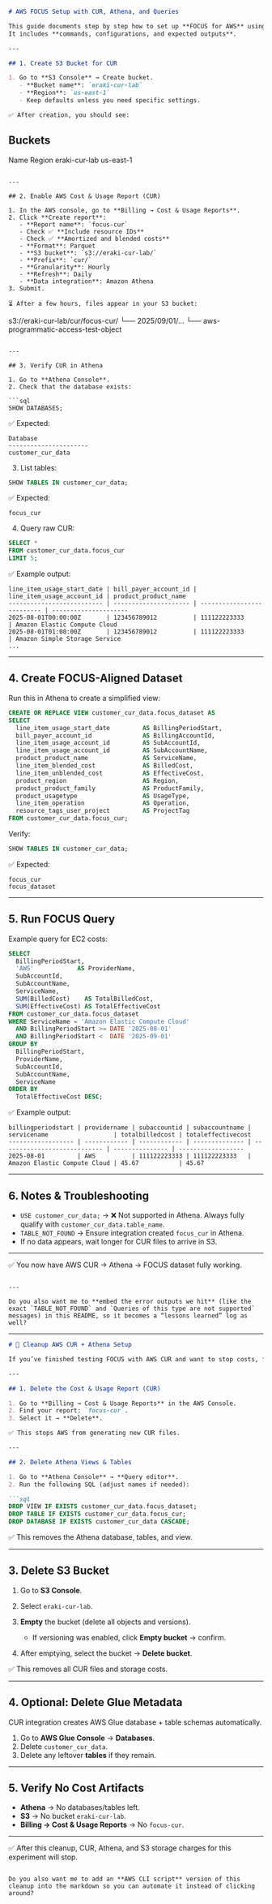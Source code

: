```markdown
# AWS FOCUS Setup with CUR, Athena, and Queries

This guide documents step by step how to set up **FOCUS for AWS** using CUR and Athena.  
It includes **commands, configurations, and expected outputs**.

---

## 1. Create S3 Bucket for CUR

1. Go to **S3 Console** → Create bucket.
   - **Bucket name**: `eraki-cur-lab`
   - **Region**: `us-east-1`
   - Keep defaults unless you need specific settings.

✅ After creation, you should see:

```

## Buckets

Name             Region
eraki-cur-lab    us-east-1

```

---

## 2. Enable AWS Cost & Usage Report (CUR)

1. In the AWS console, go to **Billing → Cost & Usage Reports**.
2. Click **Create report**:
   - **Report name**: `focus-cur`
   - Check ✅ **Include resource IDs**
   - Check ✅ **Amortized and blended costs**
   - **Format**: Parquet
   - **S3 bucket**: `s3://eraki-cur-lab/`
   - **Prefix**: `cur/`
   - **Granularity**: Hourly
   - **Refresh**: Daily
   - **Data integration**: Amazon Athena
3. Submit.

⏳ After a few hours, files appear in your S3 bucket:

```

s3://eraki-cur-lab/cur/focus-cur/
└── 2025/09/01/...
└── aws-programmatic-access-test-object

````

---

## 3. Verify CUR in Athena

1. Go to **Athena Console**.
2. Check that the database exists:

```sql
SHOW DATABASES;
````

✅ Expected:

```
Database
----------------------
customer_cur_data
```

3. List tables:

```sql
SHOW TABLES IN customer_cur_data;
```

✅ Expected:

```
focus_cur
```

4. Query raw CUR:

```sql
SELECT *
FROM customer_cur_data.focus_cur
LIMIT 5;
```

✅ Example output:

```
line_item_usage_start_date | bill_payer_account_id | line_item_usage_account_id | product_product_name
-------------------------- | --------------------- | -------------------------- | ---------------------
2025-08-01T00:00:00Z       | 123456789012          | 111122223333               | Amazon Elastic Compute Cloud
2025-08-01T01:00:00Z       | 123456789012          | 111122223333               | Amazon Simple Storage Service
...
```

---

## 4. Create FOCUS-Aligned Dataset

Run this in Athena to create a simplified view:

```sql
CREATE OR REPLACE VIEW customer_cur_data.focus_dataset AS
SELECT
  line_item_usage_start_date         AS BillingPeriodStart,
  bill_payer_account_id              AS BillingAccountId,
  line_item_usage_account_id         AS SubAccountId,
  line_item_usage_account_id         AS SubAccountName,
  product_product_name               AS ServiceName,
  line_item_blended_cost             AS BilledCost,
  line_item_unblended_cost           AS EffectiveCost,
  product_region                     AS Region,
  product_product_family             AS ProductFamily,
  product_usagetype                  AS UsageType,
  line_item_operation                AS Operation,
  resource_tags_user_project         AS ProjectTag
FROM customer_cur_data.focus_cur;
```

Verify:

```sql
SHOW TABLES IN customer_cur_data;
```

✅ Expected:

```
focus_cur
focus_dataset
```

---

## 5. Run FOCUS Query

Example query for EC2 costs:

```sql
SELECT
  BillingPeriodStart,
  'AWS'            AS ProviderName,
  SubAccountId,
  SubAccountName,
  ServiceName,
  SUM(BilledCost)    AS TotalBilledCost,
  SUM(EffectiveCost) AS TotalEffectiveCost
FROM customer_cur_data.focus_dataset
WHERE ServiceName = 'Amazon Elastic Compute Cloud'
  AND BillingPeriodStart >= DATE '2025-08-01'
  AND BillingPeriodStart <  DATE '2025-09-01'
GROUP BY
  BillingPeriodStart,
  ProviderName,
  SubAccountId,
  SubAccountName,
  ServiceName
ORDER BY
  TotalEffectiveCost DESC;
```

✅ Example output:

```
billingperiodstart | providername | subaccountid | subaccountname | servicename                  | totalbilledcost | totaleffectivecost
------------------ | ------------ | ------------ | -------------- | ---------------------------- | --------------- | ------------------
2025-08-01         | AWS          | 111122223333 | 111122223333   | Amazon Elastic Compute Cloud | 45.67           | 45.67
```

---

## 6. Notes & Troubleshooting

* `USE customer_cur_data;` → ❌ Not supported in Athena. Always fully qualify with `customer_cur_data.table_name`.
* `TABLE_NOT_FOUND` → Ensure integration created `focus_cur` in Athena.
* If no data appears, wait longer for CUR files to arrive in S3.

---

✅ You now have AWS CUR → Athena → FOCUS dataset fully working.

```

---

Do you also want me to **embed the error outputs we hit** (like the exact `TABLE_NOT_FOUND` and `Queries of this type are not supported` messages) in this README, so it becomes a “lessons learned” log as well?
```

--------------------------------------------

````markdown
# 🧹 Cleanup AWS CUR + Athena Setup

If you’ve finished testing FOCUS with AWS CUR and want to stop costs, follow these steps to remove all resources.

---

## 1. Delete the Cost & Usage Report (CUR)

1. Go to **Billing → Cost & Usage Reports** in the AWS Console.  
2. Find your report: `focus-cur`.  
3. Select it → **Delete**.  

✅ This stops AWS from generating new CUR files.

---

## 2. Delete Athena Views & Tables

1. Go to **Athena Console** → **Query editor**.  
2. Run the following SQL (adjust names if needed):

```sql
DROP VIEW IF EXISTS customer_cur_data.focus_dataset;
DROP TABLE IF EXISTS customer_cur_data.focus_cur;
DROP DATABASE IF EXISTS customer_cur_data CASCADE;
````

✅ This removes the Athena database, tables, and view.

---

## 3. Delete S3 Bucket

1. Go to **S3 Console**.
2. Select `eraki-cur-lab`.
3. **Empty** the bucket (delete all objects and versions).

   * If versioning was enabled, click **Empty bucket** → confirm.
4. After emptying, select the bucket → **Delete bucket**.

✅ This removes all CUR files and storage costs.

---

## 4. Optional: Delete Glue Metadata

CUR integration creates AWS Glue database + table schemas automatically.

1. Go to **AWS Glue Console** → **Databases**.
2. Delete `customer_cur_data`.
3. Delete any leftover **tables** if they remain.

---

## 5. Verify No Cost Artifacts

* **Athena** → No databases/tables left.
* **S3** → No bucket `eraki-cur-lab`.
* **Billing → Cost & Usage Reports** → No `focus-cur`.

---

✅ After this cleanup, CUR, Athena, and S3 storage charges for this experiment will stop.

```

Do you also want me to add an **AWS CLI script** version of this cleanup into the markdown so you can automate it instead of clicking around?
```
